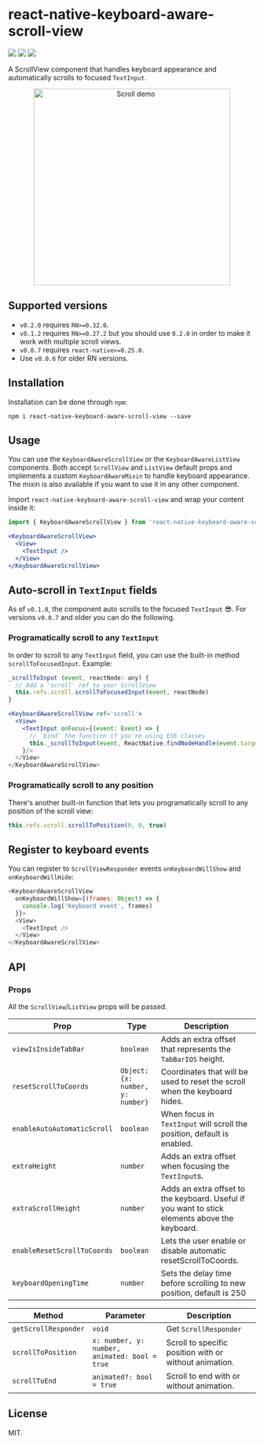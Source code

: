 # react-native-keyboard-aware-scroll-view

<p>
<img src="https://travis-ci.org/APSL/react-native-keyboard-aware-scroll-view.svg?branch=master" />
<img src="https://img.shields.io/npm/dm/react-native-keyboard-aware-scroll-view.svg" />
<img src="https://img.shields.io/npm/dt/react-native-keyboard-aware-scroll-view.svg" />
</p>

A ScrollView component that handles keyboard appearance and automatically scrolls to focused `TextInput`.

<p align="center">
<img src="https://raw.githubusercontent.com/wiki/APSL/react-native-keyboard-aware-scroll-view/kasv.gif" alt="Scroll demo" width="400">
</p>

## Supported versions
- `v0.2.0` requires `RN>=0.32.0`.
- `v0.1.2` requires `RN>=0.27.2` but you should use `0.2.0` in order to make it work with multiple scroll views.
- `v0.0.7` requires `react-native>=0.25.0`.
- Use `v0.0.6` for older RN versions.

## Installation
Installation can be done through ``npm``:

```shell
npm i react-native-keyboard-aware-scroll-view --save
```

## Usage
You can use the ``KeyboardAwareScrollView`` or the ``KeyboardAwareListView``
components. Both accept ``ScrollView`` and ``ListView`` default props and
implements a custom ``KeyboardAwareMixin`` to handle keyboard appearance.
The mixin is also available if you want to use it in any other component.

Import ``react-native-keyboard-aware-scroll-view`` and wrap your content inside
it:

```js
import { KeyboardAwareScrollView } from 'react-native-keyboard-aware-scroll-view'
```

```jsx
<KeyboardAwareScrollView>
  <View>
    <TextInput />
  </View>
</KeyboardAwareScrollView>
```

## Auto-scroll in `TextInput` fields
As of `v0.1.0`, the component auto scrolls to the focused `TextInput` 😎. For versions `v0.0.7` and older you can do the following.

### Programatically scroll to any `TextInput`
In order to scroll to any `TextInput` field, you can use the built-in method `scrollToFocusedInput`. Example:

```js
_scrollToInput (event, reactNode: any) {
  // Add a 'scroll' ref to your ScrollView
  this.refs.scroll.scrollToFocusedInput(event, reactNode)
}
```

```jsx
<KeyboardAwareScrollView ref='scroll'>
  <View>
    <TextInput onFocus={(event: Event) => {
      // `bind` the function if you're using ES6 classes
      this._scrollToInput(event, ReactNative.findNodeHandle(event.target))
    }/>
  </View>
</KeyboardAwareScrollView>
```

### Programatically scroll to any position
There's another built-in function that lets you programatically scroll to any position of the scroll view:

```js
this.refs.scroll.scrollToPosition(0, 0, true)
```

## Register to keyboard events
You can register to `ScrollViewResponder` events `onKeyboardWillShow` and `onKeyboardWillHide`:

```js
<KeyboardAwareScrollView
  onKeyboardWillShow={(frames: Object) => {
    console.log('Keyboard event', frames)
  }}>
  <View>
    <TextInput />
  </View>
</KeyboardAwareScrollView>
```

## API
### Props
All the `ScrollView`/`ListView` props will be passed.

| **Prop** | **Type** | **Description** |
|----------|----------|-----------------|
| `viewIsInsideTabBar` | `boolean` | Adds an extra offset that represents the `TabBarIOS` height. |
| `resetScrollToCoords` | `Object: {x: number, y: number}` | Coordinates that will be used to reset the scroll when the keyboard hides. |
| `enableAutoAutomaticScroll` | `boolean` | When focus in `TextInput` will scroll the position, default is enabled. |
| `extraHeight` | `number` | Adds an extra offset when focusing the `TextInput`s. |
| `extraScrollHeight` | `number` | Adds an extra offset to the keyboard. Useful if you want to stick elements above the keyboard. |
| `enableResetScrollToCoords` | `boolean` | Lets the user enable or disable automatic resetScrollToCoords. |
| `keyboardOpeningTime` | `number` | Sets the delay time before scrolling to new position, default is 250 |

| **Method** | **Parameter** | **Description** |
|------------|---------------|-----------------|
| `getScrollResponder` | `void` | Get `ScrollResponder` |
| `scrollToPosition` | `x: number, y: number, animated: bool = true` | Scroll to specific position with or without animation. |
| `scrollToEnd` | `animated?: bool = true` | Scroll to end with or without animation. |

## License

MIT.
